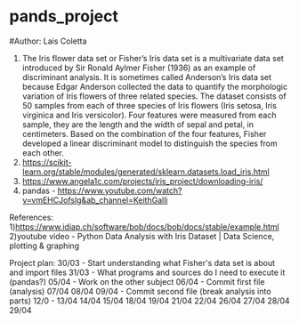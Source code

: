 # pands_project
#Author: Lais Coletta

1) The Iris flower data set or Fisher’s Iris data set is a multivariate data set introduced by Sir Ronald Aylmer Fisher (1936) as an example of discriminant analysis. It is sometimes called Anderson’s Iris data set because Edgar Anderson collected the data to quantify the morphologic variation of Iris flowers of three related species. The dataset consists of 50 samples from each of three species of Iris flowers (Iris setosa, Iris virginica and Iris versicolor). Four features were measured from each sample, they are the length and the width of sepal and petal, in centimeters. Based on the combination of the four features, Fisher developed a linear discriminant model to distinguish the species from each other.
2) https://scikit-learn.org/stable/modules/generated/sklearn.datasets.load_iris.html
3) https://www.angela1c.com/projects/iris_project/downloading-iris/
4) pandas - https://www.youtube.com/watch?v=vmEHCJofslg&ab_channel=KeithGalli

References:
1)https://www.idiap.ch/software/bob/docs/bob/docs/stable/example.html
2)youtube video - Python Data Analysis with Iris Dataset | Data Science, plotting & graphing


Project plan:
30/03 - Start understanding what Fisher's data set is about and import files
31/03 - What programs and sources do I need to execute it (pandas?)
05/04 - Work on the other subject
06/04 - Commit first file (analysis)
07/04
08/04
09/04 - Commit second file (break analysis into parts)
12/0 -
13/04
14/04
15/04
18/04
19/04
21/04
22/04
26/04
27/04
28/04
29/04

